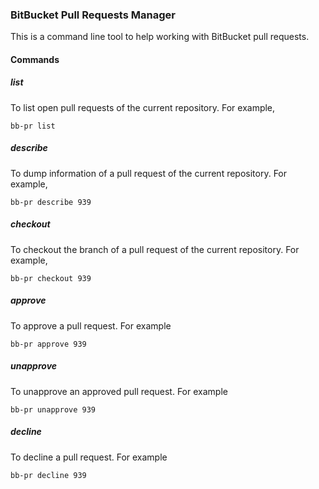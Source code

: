 
### BitBucket Pull Requests Manager

This is a command line tool to help working with BitBucket pull requests.

#### Commands

##### list

To list open pull requests of the current repository. For example,

```console
bb-pr list
```

##### describe

To dump information of a pull request of the current repository. For example,

```console
bb-pr describe 939
```

##### checkout

To checkout the branch of a pull request of the current repository. For example,

```console
bb-pr checkout 939
```

##### approve

To approve a pull request. For example

```console
bb-pr approve 939
```

##### unapprove

To unapprove an approved pull request. For example

```console
bb-pr unapprove 939
```

##### decline

To decline a pull request. For example

```console
bb-pr decline 939
```
